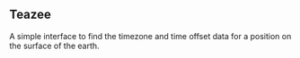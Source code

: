 ## Teazee

A simple interface to find the timezone and time offset data for a position on the surface of the earth.
